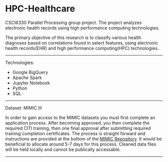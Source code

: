 # HPC-Healthcare
CSCI6330 Parallel Processing group project. The project analyzes electronic health records using high performance computing technologies.

The primary objective of this research is to classify various health diagnoses based on correlations found in select features, using electronic health records(EHR) and high performance computing(HPC) technologies.

---

Technologies:
- Google BigQuery
- Apache Spark
- Jupyter Notebook
- Python
- SQL
  
---

Dataset: MIMIC III

In order to gain access to the MIMIC datasets you must first complete an application process. After becoming approved, you then complete the required CITI training, then one final approval after submitting required training completion certificates. The process is straight forward and instructions are provided at the bottom of the [MIMIC Repository](https://physionet.org/content/mimiciv/2.2/).
It would be beneficial to allocate around 5-7 days for this process. Cleaned data files will be held locally and cannot be publically accessable.

---

